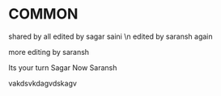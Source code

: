 # COMMON
shared by all
edited by sagar saini
\n edited by saransh again

more editing by saransh


Its your turn Sagar
Now Saransh







vakdsvkdagvdskagv
